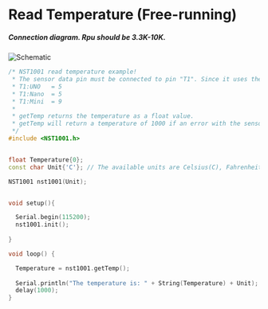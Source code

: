 # Read Temperature (Free-running)

##### Connection diagram. Rpu should be 3.3K-10K.

![Schematic](https://i.imgur.com/qf00SE3.png)

```c++
/* NST1001 read temperature example!
 * The sensor data pin must be connected to pin "T1". Since it uses the 16-bit hardware counter. 
 * T1:UNO   = 5
 * T1:Nano  = 5
 * T1:Mini  = 9
 * 
 * getTemp returns the temperature as a float value.
 * getTemp will return a temperature of 1000 if an error with the sensor occurs.
 */
#include <NST1001.h>


float Temperature{0};
const char Unit{'C'}; // The available units are Celsius(C), Fahrenheit(F) and Kelvin(K).

NST1001 nst1001(Unit);


void setup(){

  Serial.begin(115200);
  nst1001.init();
  
}

void loop() {

  Temperature = nst1001.getTemp();
  
  Serial.println("The temperature is: " + String(Temperature) + Unit);
  delay(1000);
}
```

